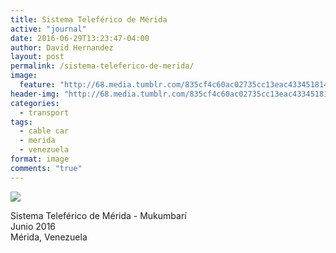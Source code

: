 ```yaml
---
title: Sistema Teleférico de Mérida
active: "journal"
date: 2016-06-29T13:23:47-04:00
author: David Hernandez
layout: post
permalink: /sistema-teleferico-de-merida/
image: 
  feature: "http://68.media.tumblr.com/835cf4c60ac02735cc13eac433451814/tumblr_o9joepWMDc1qzqummo1_1280.jpg"
header-img: "http://68.media.tumblr.com/835cf4c60ac02735cc13eac433451814/tumblr_o9joepWMDc1qzqummo1_1280.jpg"
categories:
  - transport
tags:
  - cable car
  - merida
  - venezuela
format: image
comments: "true"
---
```

<a href="http://68.media.tumblr.com/835cf4c60ac02735cc13eac433451814/tumblr_o9joepWMDc1qzqummo1_1280.jpg" class="popup"  title="Teleférico de Mérida" data-caption="© 2016 by David Hernández"><img src="http://68.media.tumblr.com/835cf4c60ac02735cc13eac433451814/tumblr_o9joepWMDc1qzqummo1_1280.jpg"></a>


Sistema Teleférico de Mérida - Mukumbarí<br>
Junio 2016<br>
Mérida, Venezuela
